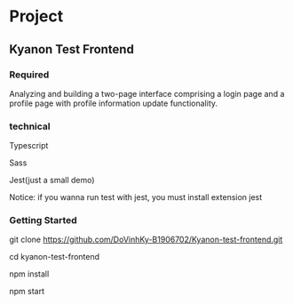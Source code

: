 # Project
## Kyanon Test Frontend 

### Required
 
Analyzing and building a two-page interface comprising a login page and a profile page with profile information update functionality.

### technical
Typescript

Sass

Jest(just a small demo)

Notice: if you wanna run test with jest, you must install extension jest

### Getting Started


git clone https://github.com/DoVinhKy-B1906702/Kyanon-test-frontend.git


cd kyanon-test-frontend

npm install

npm start
